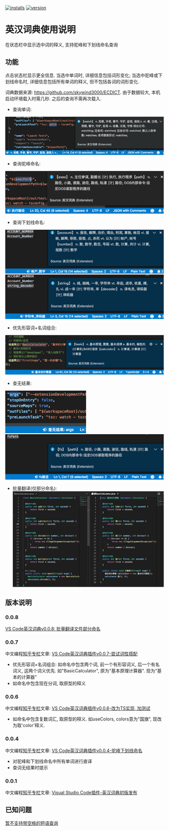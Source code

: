 [![installs](https://vsmarketplacebadge.apphb.com/installs/CodeInChinese.EnglishChineseDictionary.svg?style=flat-square)](https://marketplace.visualstudio.com/items?itemName=CodeInChinese.EnglishChineseDictionary)
[![version](https://vsmarketplacebadge.apphb.com/version/CodeInChinese.EnglishChineseDictionary.svg?style=flat-square)](https://marketplace.visualstudio.com/items?itemName=CodeInChinese.EnglishChineseDictionary)

# 英汉词典使用说明

在状态栏中显示选中词的释义, 支持驼峰和下划线命名查询

## 功能

点击状态栏显示更全信息. 当选中单词时, 详细信息包括词形变化; 当选中驼峰或下划线命名时, 详细信息包括所有单词的释义, 但不包括各词的词形变化.

词典数据来源: https://github.com/skywind3000/ECDICT. 由于数据较大, 本机启动环境载入时需几秒. 之后的查询不需再次载入.

- 查询单词:

![演示](截图/2018-11-09_vscode英汉词典_演示_watch.png)

- 查询驼峰命名:

![驼峰命名](截图/2018-11-09_vscode英汉词典_演示_execPath.png)

- 查询下划线命名:

![大写下划线](截图/2018-11-15_ACCOUNT_NUMBER.png)
![小写下划线](截图/2018-11-15_string_decoder.png)

- 优先形容词+名词组合:

![形容词名词](截图/2018-12-03_vscode英汉词典_形容词_名词组合.png)

- 查无结果:

![查无结果](截图/2018-11-09_vscode英汉词典_演示_args_无结果.png)
![部分无结果](截图/2018-11-15_fsPath.png)

- 批量翻译(仅部分命名):
![批量部分](截图/2018-12-25_vs英汉词典_批量翻译部分命名.png)

## 版本说明

### 0.0.8

[VS Code英汉词典v0.0.8: 批量翻译文件部分命名](https://zhuanlan.zhihu.com/p/53288297)

### 0.0.7

中文编程[知乎专栏](https://zhuanlan.zhihu.com/codeInChinese)文章: [VS Code英汉词典插件v0.0.7-尝试词性搭配](https://zhuanlan.zhihu.com/p/51525136)
- 优先形容词+名词组合: 如命名中包含两个词, 前一个有形容词义, 后一个有名词义, 这两个词义优先. 如"BasicCalculator", 原为"基本原理计算器". 现为"基本的计算器"
- 如命名中包含现在分词, 取原型的释义

### 0.0.6

中文编程[知乎专栏](https://zhuanlan.zhihu.com/codeInChinese)文章: [VS Code英汉词典插件v0.0.6-改为TS实现, 加测试](https://zhuanlan.zhihu.com/p/51243255)
- 如命名中包含复数词汇, 取原型的释义. 如useColors, colors意为"国旗", 现改为取'color'释义.

### 0.0.4

中文编程[知乎专栏](https://zhuanlan.zhihu.com/codeInChinese)文章: [VS Code英汉词典插件v0.0.4-驼峰下划线命名](https://zhuanlan.zhihu.com/p/49133480)
- 对驼峰和下划线命名中所有单词进行直译
- 查词无结果时提示

### 0.0.1

中文编程[知乎专栏](https://zhuanlan.zhihu.com/codeInChinese)文章: [Visual Studio Code插件-英汉词典初版发布](https://zhuanlan.zhihu.com/p/48791726)

## 已知问题

[暂不支持带空格的短语查询](https://github.com/program-in-chinese/vscode_english_chinese_dictionary/issues/4)
